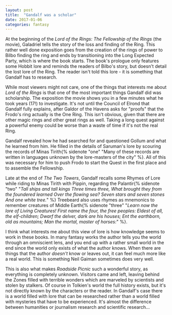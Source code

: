 ```yaml
---
layout: post
title:  "Gandalf was a scholar"
date: 2017-01-06
categories: fantasy
---
```


At the beginning of the *Lord of the Rings: The Fellowship of the Rings* (the movie), Galadriel tells the story of the loss and finding of the Ring. This rather well done exposition goes from the creation of the rings of power to Bilbo finding the ring and ends by transitioning into the Long Expected Party, which is where the book starts. The book's prologue only features some Hobbit lore and reminds the readers of Bilbo's story, but doesn't detail the lost lore of the Ring. The reader isn't told this lore - it is something that Gandalf has to research.

While most viewers might not care, one of the things that interests me about *Lord of the Rings* is that one of the most important things Gandalf did was scholarship. The exposition the movie shows you in a few minutes what he took years (17!) to investigate. It's not until the Council of Elrond that Gandalf fully explains, after Galdor of the Havens asks for "proofs" that the Frodo's ring actually is the One Ring. This isn't obvious, given that there are other magic rings and other great rings as well. Taking a long quest against a powerful enemy could be worse than a waste of time if it's not the real Ring.

Gandalf revealed how he had searched for and questioned Gollum and what he learned from him. He filled in the details of Saruman's lore by scouring the records of Minas Tirith{% sidenote "one" "Many of these records are written in languages unknown by the lore-masters of the city" %}. All of this was necessary for him to push Frodo to start the Quest in the first place and to assemble the Fellowship.

Late at the end of *The Two Towers*, Gandalf recalls some Rhymes of Lore while riding to Minas Tirith with Pippin, regarding the Palantir{% sidenote "two" "*Tall ships and tall kings
Three times three,
What brought they from the foundered learned
Over the flowing sea?
Seven stars and seven stones
And one white tree.*" %} Treebeard also uses rhymes as mnemonics to remember creatures of Middle Earth{% sidenote "three" "*Learn now the lore of Living Creatures!
First name the four, the free peoples:
Eldest of all, the elf-children;
Dwarf the delver, dark are his houses;
Ent the earthborn, old as mountains;
Man the mortal, master of horses:*" %}.

I think what interests me about this view of lore is how knowledge seems to work in these books. In many fantasy works the author tells you the world through an omniscient lens, and you end up with a rather small world in the end since the world only exists of what the author knows. When there are things that the author *doesn't* know or leaves out, it can feel much more like a real world. This is something Neil Gaiman sometimes does very well.

This is also what makes *Roadside Picnic* such a wonderful story, as everything is completely unknown. Visitors came and left, leaving behind the Zones filled with terrible wonders which are marveled by scientists and stolen by stalkers. Of course in Tolkien's world the full history exists, but it's not directly known by the characters or the reader. In Gandalf's case there is a world filled with lore that can be researched rather than a world filled with mysteries that have to be experienced. It's almost the difference between humanities or journalism research and scientific research...
